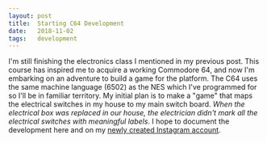 ```yaml
---
layout: post
title:  Starting C64 Development
date:   2018-11-02 
tags:   development
---
```


I'm still finishing the electronics class I mentioned in my previous post. This course has inspired me to acquire a working Commodore 64, and now I'm embarking on an adventure to build a game for the platform. The C64 uses the same machine language (6502) as the NES which I've programmed for so I'll be in familiar territory. My initial plan is to make a "game" that maps the electrical switches in my house to my main switch board. _When the electrical box was replaced in our house, the electrician didn't mark all the electrical switches with meaningful labels_. I hope to document the development here and on my [newly created Instagram account](https://www.instagram.com/parkesfjarrod/).
